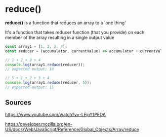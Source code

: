 # reduce()

**reduce()** is a function that reduces an array to a 'one thing'

It's a function that takes reducer function (that you provide) on each member of the array resulting in a single output value

```javascript
const array1 = [1, 2, 3, 4];
const reducer = (accumulator, currentValue) => accumulator + currentValue;

// 1 + 2 + 3 + 4
console.log(array1.reduce(reducer));
// expected output: 10

// 5 + 1 + 2 + 3 + 4
console.log(array1.reduce(reducer, 5));
// expected output: 15
```


## Sources
<https://www.youtube.com/watch?v=-LFjnY1PEDA>

<https://developer.mozilla.org/en-US/docs/Web/JavaScript/Reference/Global_Objects/Array/reduce>